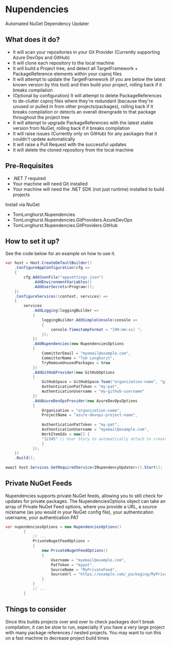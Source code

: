 # Nupendencies
Automated NuGet Dependency Updater

## What does it do?
- It will scan your repositories in your Git Provider (Currently supporting Azure DevOps and GitHub)
- It will clone each repository to the local machine
- It will build a Project tree, and detect all TargetFramework + PackageReference elements within your csproj files
- It will attempt to update the TargetFramework (if you are below the latest known version by this tool) and then build your project, rolling back if it breaks compilation
- (Optional by configuration) It will attempt to delete PackageReferences to de-clutter csproj files where they're redundant (because they're unused or pulled in from other projects/packages), rolling back if it breaks compilation or detects an overall downgrade to that package throughout the project tree
- It will attempt to upgrade PackageReferences with the latest stable version from NuGet, rolling back if it breaks compilation
- It will raise issues (Currently only on GitHub) for any packages that it couldn't update automatically
- It will raise a Pull Request with the successful updates
- It will delete the cloned repository from the local machine

## Pre-Requisites
- .NET 7 required
- Your machine will need Git installed
- Your machine will need the .NET SDK (not just runtime) installed to build projects

Install via NuGet
- TomLonghurst.Nupendencies
- TomLonghurst.Nupendencies.GitProviders.AzureDevOps
- TomLonghurst.Nupendencies.GitProviders.GitHub

## How to set it up?
See the code below for an example on how to use it.

```csharp
var host = Host.CreateDefaultBuilder()
    .ConfigureAppConfiguration(cfg =>
    {
        cfg.AddJsonFile("appsettings.json")
            .AddEnvironmentVariables()
            .AddUserSecrets<Program>();
    })
    .ConfigureServices((context, services) =>
    {
        services
            .AddLogging(loggingBuilder =>
            {
                loggingBuilder.AddSimpleConsole(console =>
                {
                    console.TimestampFormat = "[HH:mm:ss] ";
                });
            })
            .AddNupendencies(new NupendenciesOptions
            {
                CommitterEmail = "myemail@example.com",
                CommitterName = "Tom Longhurst",
                TryRemoveUnusedPackages = true
            })
            .AddGitHubProvider(new GitHubOptions
            {
                GitHubSpace = GitHubSpace.Team("organization-name", "github-team-name") // or GitHubSpace.User() for your regular GitHub user's repositories
                AuthenticationPatToken = "my-pat",
                AuthenticationUsername = "my-github-username"
            })
            .AddAzureDevOpsProvider(new AzureDevOpsOptions
            {
                Organization = "organization-name",
                ProjectName = "azure-devops-project-name",
                
                AuthenticationPatToken = "my-pat",
                AuthenticationUsername = "myemail@example.com",
                WorkItemIds = new[] {
                "12345" // User Story to automatically attach to created PRs
                }
            });
    })
    .Build();
    
await host.Services.GetRequiredService<INupendencyUpdater>().Start();
```

## Private NuGet Feeds
Nupendencies supports private NuGet feeds, allowing you to still check for updates for private packages.
The NupendenciesOptions object can take an array of Private NuGet Feed options, where you provide a URL, a source nickname (as you would in your NuGet config file), your authentication username, your authentication PAT

```csharp
var nupendenciesOptions = new NupendenciesOptions()
        {
            // ...
            PrivateNugetFeedOptions =
            {
                new PrivateNugetFeedOptions()
                {
                    Username = "myemail@example.com",
                    PatToken = "mypat",
                    SourceName = "MyPrivateFeed",
                    SourceUrl = "https://example.com/_packaging/MyPrivateFeed/nuget/v3/index.json"
                }
            }
            // ...
        }
```

## Things to consider
Since this builds projects over and over to check packages don't break compilation, it can be slow to run, especially if you have a very large project with many package references / nested projects.
You may want to run this on a fast machine to decrease project build times
